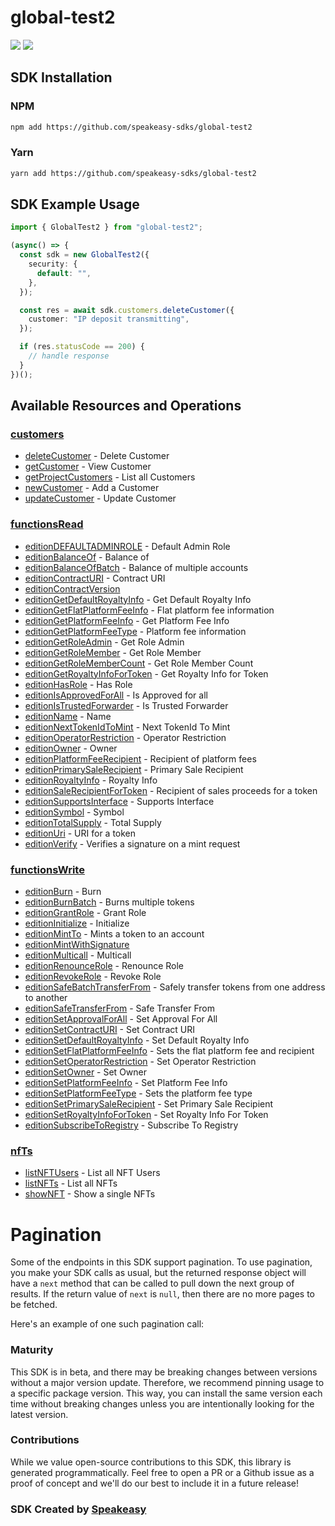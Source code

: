 # global-test2

<div align="left">
    <a href="https://speakeasyapi.dev/"><img src="https://custom-icon-badges.demolab.com/badge/-Built%20By%20Speakeasy-212015?style=for-the-badge&logoColor=FBE331&logo=speakeasy&labelColor=545454" /></a>
    <a href="https://github.com/speakeasy-sdks/global-test2.git/actions"><img src="https://img.shields.io/github/actions/workflow/status/speakeasy-sdks/bolt-php/speakeasy_sdk_generation.yml?style=for-the-badge" /></a>
    
</div>

<!-- Start SDK Installation -->
## SDK Installation

### NPM

```bash
npm add https://github.com/speakeasy-sdks/global-test2
```

### Yarn

```bash
yarn add https://github.com/speakeasy-sdks/global-test2
```
<!-- End SDK Installation -->

## SDK Example Usage
<!-- Start SDK Example Usage -->
```typescript
import { GlobalTest2 } from "global-test2";

(async() => {
  const sdk = new GlobalTest2({
    security: {
      default: "",
    },
  });

  const res = await sdk.customers.deleteCustomer({
    customer: "IP deposit transmitting",
  });

  if (res.statusCode == 200) {
    // handle response
  }
})();
```
<!-- End SDK Example Usage -->

<!-- Start SDK Available Operations -->
## Available Resources and Operations


### [customers](docs/sdks/customers/README.md)

* [deleteCustomer](docs/sdks/customers/README.md#deletecustomer) - Delete Customer
* [getCustomer](docs/sdks/customers/README.md#getcustomer) - View Customer
* [getProjectCustomers](docs/sdks/customers/README.md#getprojectcustomers) - List all Customers
* [newCustomer](docs/sdks/customers/README.md#newcustomer) - Add a Customer
* [updateCustomer](docs/sdks/customers/README.md#updatecustomer) - Update Customer

### [functionsRead](docs/sdks/functionsread/README.md)

* [editionDEFAULTADMINROLE](docs/sdks/functionsread/README.md#editiondefaultadminrole) - Default Admin Role
* [editionBalanceOf](docs/sdks/functionsread/README.md#editionbalanceof) - Balance of
* [editionBalanceOfBatch](docs/sdks/functionsread/README.md#editionbalanceofbatch) - Balance of multiple accounts
* [editionContractURI](docs/sdks/functionsread/README.md#editioncontracturi) - Contract URI	
* [editionContractVersion](docs/sdks/functionsread/README.md#editioncontractversion)
* [editionGetDefaultRoyaltyInfo](docs/sdks/functionsread/README.md#editiongetdefaultroyaltyinfo) - Get Default Royalty Info	
* [editionGetFlatPlatformFeeInfo](docs/sdks/functionsread/README.md#editiongetflatplatformfeeinfo) - Flat platform fee information	
* [editionGetPlatformFeeInfo](docs/sdks/functionsread/README.md#editiongetplatformfeeinfo) - Get Platform Fee Info	
* [editionGetPlatformFeeType](docs/sdks/functionsread/README.md#editiongetplatformfeetype) - Platform fee information	
* [editionGetRoleAdmin](docs/sdks/functionsread/README.md#editiongetroleadmin) - Get Role Admin	
* [editionGetRoleMember](docs/sdks/functionsread/README.md#editiongetrolemember) - Get Role Member	
* [editionGetRoleMemberCount](docs/sdks/functionsread/README.md#editiongetrolemembercount) - Get Role Member Count	
* [editionGetRoyaltyInfoForToken](docs/sdks/functionsread/README.md#editiongetroyaltyinfofortoken) - Get Royalty Info for Token	
* [editionHasRole](docs/sdks/functionsread/README.md#editionhasrole) - Has Role
* [editionIsApprovedForAll](docs/sdks/functionsread/README.md#editionisapprovedforall) - Is Approved for all
* [editionIsTrustedForwarder](docs/sdks/functionsread/README.md#editionistrustedforwarder) - Is Trusted Forwarder
* [editionName](docs/sdks/functionsread/README.md#editionname) - Name
* [editionNextTokenIdToMint](docs/sdks/functionsread/README.md#editionnexttokenidtomint) - Next TokenId To Mint
* [editionOperatorRestriction](docs/sdks/functionsread/README.md#editionoperatorrestriction) - Operator Restriction
* [editionOwner](docs/sdks/functionsread/README.md#editionowner) - Owner
* [editionPlatformFeeRecipient](docs/sdks/functionsread/README.md#editionplatformfeerecipient) - Recipient of platform fees	
* [editionPrimarySaleRecipient](docs/sdks/functionsread/README.md#editionprimarysalerecipient) - Primary Sale Recipient
* [editionRoyaltyInfo](docs/sdks/functionsread/README.md#editionroyaltyinfo) - Royalty Info
* [editionSaleRecipientForToken](docs/sdks/functionsread/README.md#editionsalerecipientfortoken) - Recipient of sales proceeds for a token	
* [editionSupportsInterface](docs/sdks/functionsread/README.md#editionsupportsinterface) - Supports Interface	
* [editionSymbol](docs/sdks/functionsread/README.md#editionsymbol) - Symbol
* [editionTotalSupply](docs/sdks/functionsread/README.md#editiontotalsupply) - Total Supply	
* [editionUri](docs/sdks/functionsread/README.md#editionuri) - URI for a token	
* [editionVerify](docs/sdks/functionsread/README.md#editionverify) - Verifies a signature on a mint request	

### [functionsWrite](docs/sdks/functionswrite/README.md)

* [editionBurn](docs/sdks/functionswrite/README.md#editionburn) - Burn
* [editionBurnBatch](docs/sdks/functionswrite/README.md#editionburnbatch) - Burns multiple tokens	
* [editionGrantRole](docs/sdks/functionswrite/README.md#editiongrantrole) - Grant Role
* [editionInitialize](docs/sdks/functionswrite/README.md#editioninitialize) - Initialize
* [editionMintTo](docs/sdks/functionswrite/README.md#editionmintto) - Mints a token to an account	
* [editionMintWithSignature](docs/sdks/functionswrite/README.md#editionmintwithsignature)
* [editionMulticall](docs/sdks/functionswrite/README.md#editionmulticall) - Multicall
* [editionRenounceRole](docs/sdks/functionswrite/README.md#editionrenouncerole) - Renounce Role
* [editionRevokeRole](docs/sdks/functionswrite/README.md#editionrevokerole) - Revoke Role
* [editionSafeBatchTransferFrom](docs/sdks/functionswrite/README.md#editionsafebatchtransferfrom) - Safely transfer tokens from one address to another	
* [editionSafeTransferFrom](docs/sdks/functionswrite/README.md#editionsafetransferfrom) - Safe Transfer From
* [editionSetApprovalForAll](docs/sdks/functionswrite/README.md#editionsetapprovalforall) - Set Approval For All
* [editionSetContractURI](docs/sdks/functionswrite/README.md#editionsetcontracturi) - Set Contract URI	
* [editionSetDefaultRoyaltyInfo](docs/sdks/functionswrite/README.md#editionsetdefaultroyaltyinfo) - Set Default Royalty Info	
* [editionSetFlatPlatformFeeInfo](docs/sdks/functionswrite/README.md#editionsetflatplatformfeeinfo) - Sets the flat platform fee and recipient	
* [editionSetOperatorRestriction](docs/sdks/functionswrite/README.md#editionsetoperatorrestriction) - Set Operator Restriction	
* [editionSetOwner](docs/sdks/functionswrite/README.md#editionsetowner) - Set Owner	
* [editionSetPlatformFeeInfo](docs/sdks/functionswrite/README.md#editionsetplatformfeeinfo) - Set Platform Fee Info	
* [editionSetPlatformFeeType](docs/sdks/functionswrite/README.md#editionsetplatformfeetype) - Sets the platform fee type	
* [editionSetPrimarySaleRecipient](docs/sdks/functionswrite/README.md#editionsetprimarysalerecipient) - Set Primary Sale Recipient	
* [editionSetRoyaltyInfoForToken](docs/sdks/functionswrite/README.md#editionsetroyaltyinfofortoken) - Set Royalty Info For Token	
* [editionSubscribeToRegistry](docs/sdks/functionswrite/README.md#editionsubscribetoregistry) - Subscribe To Registry	

### [nfTs](docs/sdks/nfts/README.md)

* [listNFTUsers](docs/sdks/nfts/README.md#listnftusers) - List all NFT Users
* [listNFTs](docs/sdks/nfts/README.md#listnfts) - List all NFTs
* [showNFT](docs/sdks/nfts/README.md#shownft) - Show a single NFTs
<!-- End SDK Available Operations -->



<!-- Start Dev Containers -->

<!-- End Dev Containers -->



<!-- Start Pagination -->
# Pagination

Some of the endpoints in this SDK support pagination. To use pagination, you make your SDK calls as usual, but the
returned response object will have a `next` method that can be called to pull down the next group of results. If the
return value of `next` is `null`, then there are no more pages to be fetched.

Here's an example of one such pagination call:
<!-- End Pagination -->

<!-- Placeholder for Future Speakeasy SDK Sections -->



### Maturity

This SDK is in beta, and there may be breaking changes between versions without a major version update. Therefore, we recommend pinning usage
to a specific package version. This way, you can install the same version each time without breaking changes unless you are intentionally
looking for the latest version.

### Contributions

While we value open-source contributions to this SDK, this library is generated programmatically.
Feel free to open a PR or a Github issue as a proof of concept and we'll do our best to include it in a future release!

### SDK Created by [Speakeasy](https://docs.speakeasyapi.dev/docs/using-speakeasy/client-sdks)

